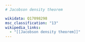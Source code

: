 ```yaml
---
# Jacobson density theorem

wikidata: Q17098298
msc_classification: "13"
wikipedia_links:
  - "[[Jacobson density theorem]]"
---
```

